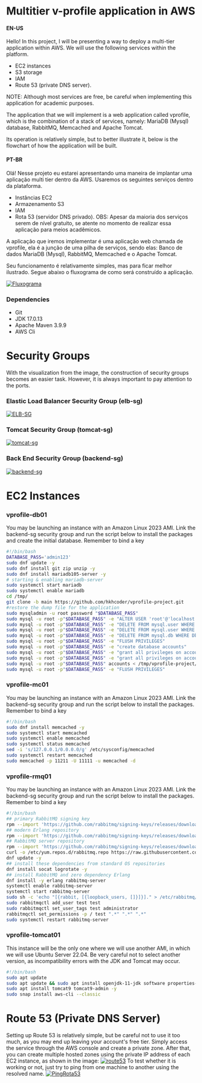 # Multitier v-profile application in AWS
#### EN-US
Hello! In this project, I will be presenting a way to deploy a multi-tier application within AWS. We will use the following services within the platform.
- EC2 instances
- S3 storage
- IAM
- Route 53 (private DNS server).

NOTE: Although most services are free, be careful when implementing this application for academic purposes.

The application that we will implement is a web application called vprofile, which is the combination of a stack of services, namely: MariaDB (Mysql) database, RabbitMQ, Memcached and Apache Tomcat.

Its operation is relatively simple, but to better illustrate it, below is the flowchart of how the application will be built.

#### PT-BR
Olá! Nesse projeto eu estarei apresentando uma maneira de implantar uma aplicação multi tier dentro da AWS. Usaremos os seguintes serviços dentro da plataforma.
- Instâncias EC2
- Armazenamento S3
- IAM
- Rota 53 (servidor DNS privado).
OBS: Apesar da maioria dos serviços serem de nível gratuito, se atente no momento de realizar essa aplicação para meios acadêmicos.

A aplicação que iremos implementar é uma aplicação web chamada de vprofile, ela é a junção de uma pilha de serviços, sendo elas: Banco de dados MariaDB (Mysql), RabbitMQ, Memcached e o Apache Tomcat.

Seu funcionamento é relativamente simples, mas para ficar melhor ilustrado. Segue abaixo o fluxograma de como será construído a aplicação.

[![Fluxograma](https://felipe-vprofile-artifacts.s3.sa-east-1.amazonaws.com/Diagrama+em+branco.png "Fluxograma")](https://felipe-vprofile-artifacts.s3.sa-east-1.amazonaws.com/Diagrama+em+branco.png "Fluxograma")

### Dependencies
- Git
- JDK 17.0.13
- Apache Maven 3.9.9
- AWS Cli

# Security Groups
With the visualization from the image, the construction of security groups becomes an easier task. However, it is always important to pay attention to the ports.
### Elastic Load Balancer Security Group (elb-sg)
[![ELB-SG](https://felipe-vprofile-artifacts.s3.sa-east-1.amazonaws.com/ELB-SG.png "ELB-SG")](http://https://felipe-vprofile-artifacts.s3.sa-east-1.amazonaws.com/ELB-SG.png "ELB-SG")
### Tomcat Security Group (tomcat-sg)
[![tomcat-sg](https://felipe-vprofile-artifacts.s3.sa-east-1.amazonaws.com/TOMCAT-SG.png "tomcat-sg")](http://https://felipe-vprofile-artifacts.s3.sa-east-1.amazonaws.com/TOMCAT-SG.png "tomcat-sg")
### Back End Security Group (backend-sg)
[![backend-sg](https://felipe-vprofile-artifacts.s3.sa-east-1.amazonaws.com/BACKEND-SG.png "backend-sg")](https://felipe-vprofile-artifacts.s3.sa-east-1.amazonaws.com/BACKEND-SG.png "backend-sg")

# EC2 Instances
### vprofile-db01
You may be launching an instance with an Amazon Linux 2023 AMI. Link the backend-sg security group and run the script below to install the packages and create the initial database. Remember to bind a key
```bash
#!/bin/bash
DATABASE_PASS='admin123'
sudo dnf update -y
sudo dnf install git zip unzip -y
sudo dnf install mariadb105-server -y
# starting & enabling mariadb-server
sudo systemctl start mariadb
sudo systemctl enable mariadb
cd /tmp/
git clone -b main https://github.com/hkhcoder/vprofile-project.git
#restore the dump file for the application
sudo mysqladmin -u root password "$DATABASE_PASS"
sudo mysql -u root -p"$DATABASE_PASS" -e "ALTER USER 'root'@'localhost' IDENTIFIED BY '$DATABASE_PASS'"
sudo mysql -u root -p"$DATABASE_PASS" -e "DELETE FROM mysql.user WHERE User='root' AND Host NOT IN ('localhost', '127.0.0.1', '::1')"
sudo mysql -u root -p"$DATABASE_PASS" -e "DELETE FROM mysql.user WHERE User=''"
sudo mysql -u root -p"$DATABASE_PASS" -e "DELETE FROM mysql.db WHERE Db='test' OR Db='test\_%'"
sudo mysql -u root -p"$DATABASE_PASS" -e "FLUSH PRIVILEGES"
sudo mysql -u root -p"$DATABASE_PASS" -e "create database accounts"
sudo mysql -u root -p"$DATABASE_PASS" -e "grant all privileges on accounts.* TO 'admin'@'localhost' identified by 'admin123'"
sudo mysql -u root -p"$DATABASE_PASS" -e "grant all privileges on accounts.* TO 'admin'@'%' identified by 'admin123'"
sudo mysql -u root -p"$DATABASE_PASS" accounts < /tmp/vprofile-project/src/main/resources/db_backup.sql
sudo mysql -u root -p"$DATABASE_PASS" -e "FLUSH PRIVILEGES"
```
### vprofile-mc01
You may be launching an instance with an Amazon Linux 2023 AMI. Link the backend-sg security group and run the script below to install the packages. Remember to bind a key
```bash
#!/bin/bash
sudo dnf install memcached -y
sudo systemctl start memcached
sudo systemctl enable memcached
sudo systemctl status memcached
sed -i 's/127.0.0.1/0.0.0.0/g' /etc/sysconfig/memcached
sudo systemctl restart memcached
sudo memcached -p 11211 -U 11111 -u memcached -d
```
### vprofile-rmq01
You may be launching an instance with an Amazon Linux 2023 AMI. Link the backend-sg security group and run the script below to install the packages. Remember to bind a key
```bash
#!/bin/bash
## primary RabbitMQ signing key
rpm --import 'https://github.com/rabbitmq/signing-keys/releases/download/3.0/rabbitmq-release-signing-key.asc'
## modern Erlang repository
rpm --import 'https://github.com/rabbitmq/signing-keys/releases/download/3.0/cloudsmith.rabbitmq-erlang.E495BB49CC4BBE5B.key'
## RabbitMQ server repository
rpm --import 'https://github.com/rabbitmq/signing-keys/releases/download/3.0/cloudsmith.rabbitmq-server.9F4587F226208342.key'
curl -o /etc/yum.repos.d/rabbitmq.repo https://raw.githubusercontent.com/hkhcoder/vprofile-project/aws-LiftAndShift/al2023rmq.repo
dnf update -y
## install these dependencies from standard OS repositories
dnf install socat logrotate -y
## install RabbitMQ and zero dependency Erlang
dnf install -y erlang rabbitmq-server
systemctl enable rabbitmq-server
systemctl start rabbitmq-server
sudo sh -c 'echo "[{rabbit, [{loopback_users, []}]}]." > /etc/rabbitmq/rabbitmq.config'
sudo rabbitmqctl add_user test test
sudo rabbitmqctl set_user_tags test administrator
rabbitmqctl set_permissions -p / test ".*" ".*" ".*"
sudo systemctl restart rabbitmq-server
```
### vprofile-tomcat01
This instance will be the only one where we will use another AMI, in which we will use Ubuntu Server 22.04. Be very careful not to select another version, as incompatibility errors with the JDK and Tomcat may occur.
```bash
#!/bin/bash
sudo apt update
sudo apt update && sudo apt install openjdk-11-jdk software properties-common daemon systemd curl -y
sudo apt install tomcat9 tomcat9-admin -y
sudo snap install aws-cli --classic 
```
# Route 53 (Private DNS Server)
Setting up Route 53 is relatively simple, but be careful not to use it too much, as you may end up leaving your account's free tier. Simply access the service through the AWS console and create a private zone. After that, you can create multiple hosted zones using the private IP address of each EC2 instance, as shown in the image:
[![route53](https://felipe-vprofile-artifacts.s3.sa-east-1.amazonaws.com/ROUTE53-ZONE.png "route53")](http://https://felipe-vprofile-artifacts.s3.sa-east-1.amazonaws.com/ROUTE53-ZONE.png "route53")
To test whether it is working or not, just try to ping from one machine to another using the resolved name.
[![PingRota53](https://felipe-vprofile-artifacts.s3.sa-east-1.amazonaws.com/PINGROUTE53.png "PingRota53")](https://felipe-vprofile-artifacts.s3.sa-east-1.amazonaws.com/PINGROUTE53.png "PingRota53")
